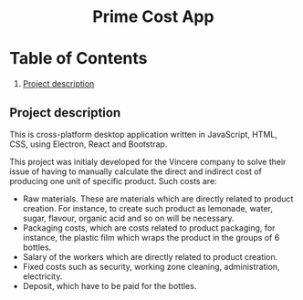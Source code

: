 <h1 align="center">Prime Cost App</h1>


# Table of Contents
1. [Project description](#project-description)


## Project description

This is cross-platform desktop application written in JavaScript, HTML, CSS, using Electron, React and Bootstrap.

This project was initialy developed for the Vincere company to solve their issue of having to manually calculate the direct and indirect cost of producing one unit of specific product. Such costs are: 
* Raw materials. These are materials which are directly related to product creation. For instance, to create such product as lemonade, water, sugar, flavour, organic acid and so on will be necessary.
* Packaging costs, which are costs related to product packaging, for instance, the plastic film which wraps the product in the groups of 6 bottles.
* Salary of the workers which are directly related to product creation.
* Fixed costs such as security, working zone cleaning, administration, electricity.
* Deposit, which have to be paid for the bottles.

